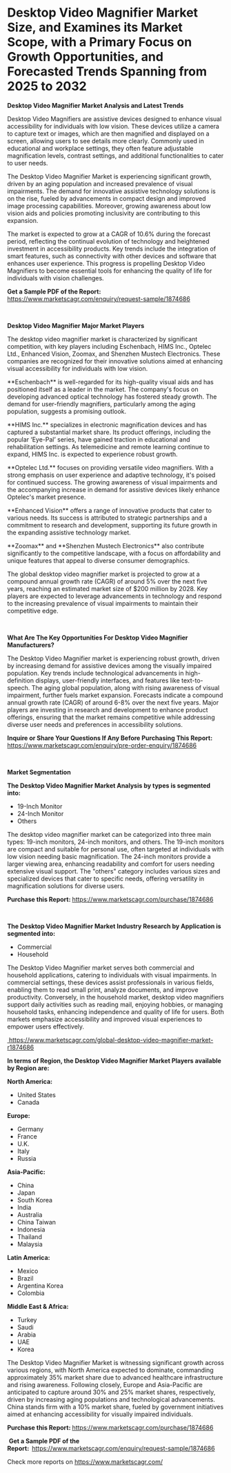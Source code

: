 <p><h1>Desktop Video Magnifier Market Size, and Examines its Market Scope, with a Primary Focus on Growth Opportunities, and Forecasted Trends Spanning from 2025 to 2032</h1></p><p><strong>Desktop Video Magnifier Market Analysis and Latest Trends</strong></p>
<p><p>Desktop Video Magnifiers are assistive devices designed to enhance visual accessibility for individuals with low vision. These devices utilize a camera to capture text or images, which are then magnified and displayed on a screen, allowing users to see details more clearly. Commonly used in educational and workplace settings, they often feature adjustable magnification levels, contrast settings, and additional functionalities to cater to user needs.</p><p>The Desktop Video Magnifier Market is experiencing significant growth, driven by an aging population and increased prevalence of visual impairments. The demand for innovative assistive technology solutions is on the rise, fueled by advancements in compact design and improved image processing capabilities. Moreover, growing awareness about low vision aids and policies promoting inclusivity are contributing to this expansion.</p><p>The market is expected to grow at a CAGR of 10.6% during the forecast period, reflecting the continual evolution of technology and heightened investment in accessibility products. Key trends include the integration of smart features, such as connectivity with other devices and software that enhances user experience. This progress is propelling Desktop Video Magnifiers to become essential tools for enhancing the quality of life for individuals with vision challenges.</p></p>
<p><strong>Get a Sample PDF of the Report:&nbsp;</strong> <a href="https://www.marketscagr.com/enquiry/request-sample/1874686?utm_campaign=2264&utm_medium=2&utm_source=Github&utm_content=ia&utm_term=22022025&utm_id=desktop-video-magnifier">https://www.marketscagr.com/enquiry/request-sample/1874686</a></p>
<p>&nbsp;</p>
<p><strong>Desktop Video Magnifier Major Market Players</strong></p>
<p><p>The desktop video magnifier market is characterized by significant competition, with key players including Eschenbach, HIMS Inc., Optelec Ltd., Enhanced Vision, Zoomax, and Shenzhen Mustech Electronics. These companies are recognized for their innovative solutions aimed at enhancing visual accessibility for individuals with low vision.</p><p>**Eschenbach** is well-regarded for its high-quality visual aids and has positioned itself as a leader in the market. The company's focus on developing advanced optical technology has fostered steady growth. The demand for user-friendly magnifiers, particularly among the aging population, suggests a promising outlook.</p><p>**HIMS Inc.** specializes in electronic magnification devices and has captured a substantial market share. Its product offerings, including the popular ‘Eye-Pal’ series, have gained traction in educational and rehabilitation settings. As telemedicine and remote learning continue to expand, HIMS Inc. is expected to experience robust growth.</p><p>**Optelec Ltd.** focuses on providing versatile video magnifiers. With a strong emphasis on user experience and adaptive technology, it's poised for continued success. The growing awareness of visual impairments and the accompanying increase in demand for assistive devices likely enhance Optelec's market presence.</p><p>**Enhanced Vision** offers a range of innovative products that cater to various needs. Its success is attributed to strategic partnerships and a commitment to research and development, supporting its future growth in the expanding assistive technology market.</p><p>**Zoomax** and **Shenzhen Mustech Electronics** also contribute significantly to the competitive landscape, with a focus on affordability and unique features that appeal to diverse consumer demographics.</p><p>The global desktop video magnifier market is projected to grow at a compound annual growth rate (CAGR) of around 5% over the next five years, reaching an estimated market size of $200 million by 2028. Key players are expected to leverage advancements in technology and respond to the increasing prevalence of visual impairments to maintain their competitive edge.</p></p>
<p>&nbsp;</p>
<p><strong>What Are The Key Opportunities For Desktop Video Magnifier Manufacturers?</strong></p>
<p><p>The Desktop Video Magnifier market is experiencing robust growth, driven by increasing demand for assistive devices among the visually impaired population. Key trends include technological advancements in high-definition displays, user-friendly interfaces, and features like text-to-speech. The aging global population, along with rising awareness of visual impairment, further fuels market expansion. Forecasts indicate a compound annual growth rate (CAGR) of around 6-8% over the next five years. Major players are investing in research and development to enhance product offerings, ensuring that the market remains competitive while addressing diverse user needs and preferences in accessibility solutions.</p></p>
<p><strong>Inquire or Share Your Questions If Any Before Purchasing This Report:</strong> <a href="https://www.marketscagr.com/enquiry/pre-order-enquiry/1874686?utm_campaign=2264&utm_medium=2&utm_source=Github&utm_content=ia&utm_term=22022025&utm_id=desktop-video-magnifier">https://www.marketscagr.com/enquiry/pre-order-enquiry/1874686</a></p>
<p>&nbsp;</p>
<p><strong>Market Segmentation</strong></p>
<p><strong>The Desktop Video Magnifier Market Analysis by types is segmented into:</strong></p>
<p><ul><li>19-Inch Monitor</li><li>24-Inch Monitor</li><li>Others</li></ul></p>
<p><p>The desktop video magnifier market can be categorized into three main types: 19-inch monitors, 24-inch monitors, and others. The 19-inch monitors are compact and suitable for personal use, often targeted at individuals with low vision needing basic magnification. The 24-inch monitors provide a larger viewing area, enhancing readability and comfort for users needing extensive visual support. The "others" category includes various sizes and specialized devices that cater to specific needs, offering versatility in magnification solutions for diverse users.</p></p>
<p><strong>Purchase this Report:&nbsp;</strong><a href="https://www.marketscagr.com/purchase/1874686?utm_campaign=2264&utm_medium=2&utm_source=Github&utm_content=ia&utm_term=22022025&utm_id=desktop-video-magnifier">https://www.marketscagr.com/purchase/1874686</a></p>
<p>&nbsp;</p>
<p><strong>The Desktop Video Magnifier Market Industry Research by Application is segmented into:</strong></p>
<p><ul><li>Commercial</li><li>Household</li></ul></p>
<p><p>The Desktop Video Magnifier market serves both commercial and household applications, catering to individuals with visual impairments. In commercial settings, these devices assist professionals in various fields, enabling them to read small print, analyze documents, and improve productivity. Conversely, in the household market, desktop video magnifiers support daily activities such as reading mail, enjoying hobbies, or managing household tasks, enhancing independence and quality of life for users. Both markets emphasize accessibility and improved visual experiences to empower users effectively.</p></p>
<p><a href="https://www.marketscagr.com/global-desktop-video-magnifier-market-r1874686?utm_campaign=2264&utm_medium=2&utm_source=Github&utm_content=ia&utm_term=22022025&utm_id=desktop-video-magnifier">&nbsp;https://www.marketscagr.com/global-desktop-video-magnifier-market-r1874686</a></p>
<p><strong>In terms of Region, the Desktop Video Magnifier Market Players available by Region are:</strong></p>
<p>
    <p> <strong> North America: </strong>
        <ul>
            <li>United States</li>
            <li>Canada</li>
        </ul>
        </p> 
    <p> <strong> Europe: </strong>
        <ul>
            <li>Germany</li>
            <li>France</li>
            <li>U.K.</li>
            <li>Italy</li>
            <li>Russia</li>
        </ul>
        </p> 
    <p> <strong> Asia-Pacific: </strong>
        <ul>
            <li>China</li>
            <li>Japan</li>
            <li>South Korea</li>
            <li>India</li>
            <li>Australia</li>
            <li>China Taiwan</li>
            <li>Indonesia</li>
            <li>Thailand</li>
            <li>Malaysia</li>
        </ul>
        </p> 
    <p> <strong> Latin America: </strong>
        <ul>
            <li>Mexico</li>
            <li>Brazil</li>
            <li>Argentina Korea</li>
            <li>Colombia</li>
        </ul>
        </p> 
    <p> <strong> Middle East & Africa: </strong>
        <ul>
            <li>Turkey</li>
            <li>Saudi</li>
            <li>Arabia</li>
            <li>UAE</li>
            <li>Korea</li>
        </ul>
    </p>
    </p>
<p><p>The Desktop Video Magnifier Market is witnessing significant growth across various regions, with North America expected to dominate, commanding approximately 35% market share due to advanced healthcare infrastructure and rising awareness. Following closely, Europe and Asia-Pacific are anticipated to capture around 30% and 25% market shares, respectively, driven by increasing aging populations and technological advancements. China stands firm with a 10% market share, fueled by government initiatives aimed at enhancing accessibility for visually impaired individuals.</p></p>
<p><strong>Purchase this Report: </strong><a href="https://www.marketscagr.com/purchase/1874686?utm_campaign=2264&utm_medium=2&utm_source=Github&utm_content=ia&utm_term=22022025&utm_id=desktop-video-magnifier">https://www.marketscagr.com/purchase/1874686</a></p>
<p>&nbsp;<strong>Get a Sample PDF of the Report:&nbsp;&nbsp;</strong><a href="https://www.marketscagr.com/enquiry/request-sample/1874686?utm_campaign=2264&utm_medium=2&utm_source=Github&utm_content=ia&utm_term=22022025&utm_id=desktop-video-magnifier">https://www.marketscagr.com/enquiry/request-sample/1874686</a></p>
<p><strong></strong></p>
<p>Check more reports on <a href="https://www.marketscagr.com/?utm_campaign=2264&utm_medium=2&utm_source=Github&utm_content=ia&utm_term=22022025&utm_id=desktop-video-magnifier">https://www.marketscagr.com/</a></p>